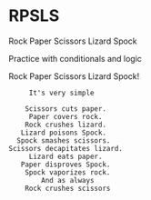 # RPSLS
Rock Paper Scissors Lizard Spock

Practice with conditionals and logic 



 Rock Paper Scissors Lizard Spock!
 
         
         It's very simple
         
        Scissors cuts paper.
         Paper covers rock.
        Rock crushes lizard.
       Lizard poisons Spock.
      Spock smashes scissors.
    Scissors decapitates lizard.
         Lizard eats paper.
       Paper disproves Spock.
        Spock vaporizes rock.
            And as always
        Rock crushes scissors
        

